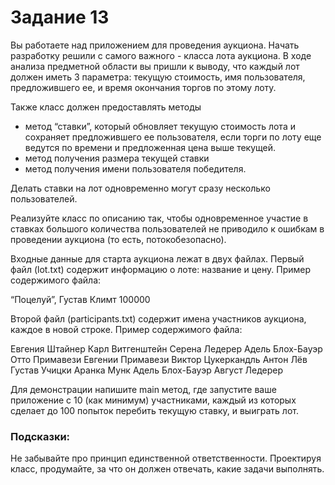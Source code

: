 # Задание 13

Вы работаете над приложением для проведения аукциона. Начать разработку решили с самого важного - класса лота аукциона. В ходе анализа предметной области вы пришли к выводу, что каждый лот должен иметь 3 параметра: текущую стоимость, имя пользователя, предложившего ее, и время окончания торгов по этому лоту.

Также класс должен предоставлять методы
- метод “ставки”, который обновляет текущую стоимость лота и сохраняет предложившего ее пользователя, если торги по лоту еще ведутся по времени и предложенная цена выше текущей.
- метод получения размера текущей ставки
- метод получения имени пользователя победителя.

Делать ставки на лот одновременно могут сразу несколько пользователей.

Реализуйте класс по описанию так, чтобы одновременное участие в ставках большого количества пользователей не приводило к ошибкам в проведении аукциона (то есть, потокобезопасно).

Входные данные для старта аукциона лежат в двух файлах. Первый файл (lot.txt) содержит информацию о лоте: название  и цену. Пример содержимого файла:

“Поцелуй”, Густав Климт
100000

Второй файл (participants.txt) содержит имена участников аукциона, каждое в новой строке. Пример содержимого файла:

Евгения Штайнер
Карл Витгенштейн
Серена Ледерер
Адель Блох-Бауэр
Отто Примавези
Евгении Примавези
Виктор Цукеркандль
Антон Лёв
Густав Учицки
Аранка Мунк
Адель Блох-Бауэр
Август Ледерер

Для демонстрации напишите main метод, где запустите ваше приложение с 10 (как минимум) участниками, каждый из которых сделает до 100 попыток перебить текущую ставку, и выиграть лот.
### Подсказки:
Не забывайте про принцип единственной ответственности. Проектируя класс, продумайте, за что он должен отвечать, какие задачи выполнять.
